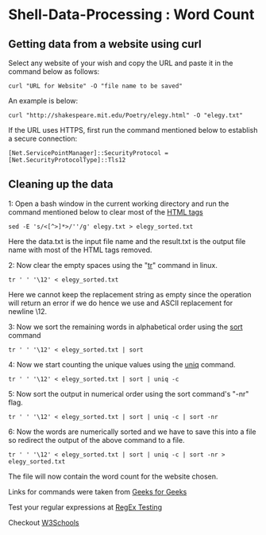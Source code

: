 # Shell-Data-Processing : Word Count

## Getting data from a website using curl

Select any website of your wish and copy the URL and paste it in the command below as follows:

`curl "URL for Website" -O "file name to be saved"`

An example is below:

`curl "http://shakespeare.mit.edu/Poetry/elegy.html" -O "elegy.txt"`

If the URL uses HTTPS, first run the command mentioned below to establish a secure connection:

`[Net.ServicePointManager]::SecurityProtocol = [Net.SecurityProtocolType]::Tls12`

## Cleaning up the data

1: Open a bash window in the current working directory and run the command mentioned below to clear most of the [HTML tags](https://www.w3schools.com/TAGS/default.ASP)

`sed -E 's/<[^>]*>/''/g' elegy.txt > elegy_sorted.txt`

Here the data.txt is the input file name and the result.txt is the output file name with most of the HTML tags removed.

2: Now clear the empty spaces using the "[tr](https://www.geeksforgeeks.org/tr-command-in-unix-linux-with-examples/)" command in linux. 

`tr ' ' '\12' < elegy_sorted.txt`

Here we cannot keep the replacement string as empty since the operation will return an error if we do hence we use and ASCII replacement for newline \12.


3: Now we sort the remaining words in alphabetical order using the [sort](https://www.geeksforgeeks.org/sort-command-linuxunix-examples/) command

`tr ' ' '\12' < elegy_sorted.txt | sort`

4: Now we start counting the unique values using the [uniq](https://www.geeksforgeeks.org/uniq-command-in-linux-with-examples/) command.

`tr ' ' '\12' < elegy_sorted.txt | sort | uniq -c`

5: Now sort the output in numerical order using the sort command's "-nr" flag.

`tr ' ' '\12' < elegy_sorted.txt | sort | uniq -c | sort -nr`

6: Now the words are numerically sorted and we have to save this into a file so redirect the output of the above command to a file.

`tr ' ' '\12' < elegy_sorted.txt | sort | uniq -c | sort -nr > elegy_sorted.txt`

The file will now contain the word count for the website chosen.


Links for commands were taken from [Geeks for Geeks](https://www.geeksforgeeks.org/)

Test your regular expressions at [RegEx Testing](https://www.regextester.com/97589)

Checkout [W3Schools](https://www.w3schools.com/)
